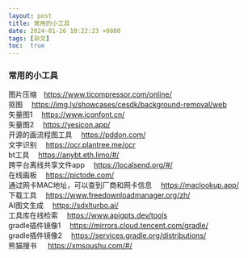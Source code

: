 ```yaml
---
layout: post
title: 常用的小工具
date: 2024-01-26 10:22:23 +0800
tags: [杂文]
toc:  true
---
```


### 常用的小工具

图片压缩&emsp;<https://www.ticompressor.com/online/>  
抠图&emsp; <https://img.ly/showcases/cesdk/background-removal/web>   
矢量图1&emsp;  <https://www.iconfont.cn/>   
矢量图2&emsp; <https://yesicon.app/>   
开源的画流程图工具&emsp; <https://pddon.com/>   
文字识别&emsp;  <https://ocr.plantree.me/ocr>   
bt工具&emsp;  <https://anybt.eth.limo/#/>   
跨平台离线共享文件app&emsp; <https://localsend.org/#/>   
在线画板&emsp; <https://pictode.com/>   
通过网卡MAC地址，可以查到厂商和网卡信息&emsp; <https://maclookup.app/>   
下载工具&emsp; <https://www.freedownloadmanager.org/zh/>   
AI图文生成&emsp;  <https://sdxlturbo.ai/>   
工具库在线检索&emsp; <https://www.apigpts.dev/tools>   
gradle插件镜像1&emsp;  <https://mirrors.cloud.tencent.com/gradle/>   
gradle插件镜像2&emsp; <https://services.gradle.org/distributions/>   
熊猫搜书 &emsp; <https://xmsoushu.com/#/> 

